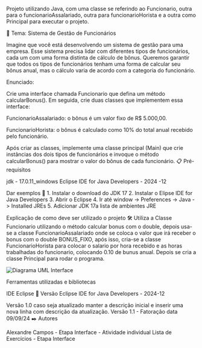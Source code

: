 Projeto utilizando Java, com uma classe se referindo ao Funcionario, outra para o funcionarioAssalariado, outra para funcionarioHorista e a outra como Principal para executar o projeto.

🚀 Tema: Sistema de Gestão de Funcionários

Imagine que você está desenvolvendo um sistema de gestão para uma empresa. Esse sistema precisa lidar com diferentes tipos de funcionários, cada um com uma forma distinta de cálculo de bônus. Queremos garantir que todos os tipos de funcionários tenham uma forma de calcular seu bônus anual, mas o cálculo varia de acordo com a categoria do funcionário.

Enunciado:

Crie uma interface chamada Funcionario que defina um método calcularBonus(). Em seguida, crie duas classes que implementem essa interface:

FuncionarioAssalariado: o bônus é um valor fixo de R$ 5.000,00.

FuncionarioHorista: o bônus é calculado como 10% do total anual recebido pelo funcionário.

Após criar as classes, implemente uma classe principal (Main) que crie instâncias dos dois tipos de funcionários e invoque o método calcularBonus() para mostrar o valor do bônus de cada funcionário.
📋 Pré-requisitos

jdk - 17.0.11_windows Eclipse IDE for Java Developers - 2024 -12

Dar exemplos 🔧 1. Instalar o download do JDK 17 2. Instalar o Elipse IDE for Java Developers 3. Abrir o Eclipse 4. Ir até window -> Preferences -> Java -> Installed JREs 5. Adicionar JDK 17a lista de ambientes JRE

Explicação de como deve ser utilizado o projeto 🛠️ Utiliza a Classe Funcionario utilizando o método calcular bonus com o double, depois usa-se a classe FuncionarioAssalariado onde se coloca o valor que irá receber o bonus com o double BONUS_FIXO, após isso, cria-se a classe FuncionarioHorista para colocar o salario por hora recebido e as horas trabalhadas do funcionario, colocando 0.10 de bunus anual. Depois se cria a classe Principal para rodar o programa.

![Diagrama UML Interface](https://github.com/user-attachments/assets/a886f4ce-0bc0-4924-94de-d96d39352b19)


Ferramentas utilizadas e bibliotecas

IDE Eclipse 📌 Versão Eclipse IDE for Java Developers - 2024-12

Versão 1.0 caso seja atualizado manter a descrição inicial e inserir uma nova linha com descrição da atualização. Versão 1.1 - Fatoração data 09/09/24 ✒️ Autores

Alexandre Campos - Etapa Interface - Atividade individual Lista de Exercícios - Etapa Interface
